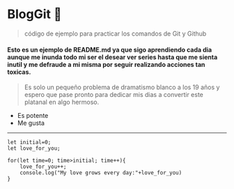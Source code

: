# BlogGit 🌹
> código de ejemplo para practicar los comandos de Git y Github 

#### Esto es un ejemplo de README.md ya que sigo aprendiendo cada dia aunque me inunda todo mi ser el desear ver series hasta que me sienta inutil y me defraude a mi misma por seguir realizando acciones tan toxicas.

> Es solo un pequeño problema de dramatismo blanco a los 19 años y espero que pase pronto para dedicar mis dias a convertir este platanal en algo hermoso.

- Es potente
- Me gusta

------------

    let initial=0;
    let love_for_you;
    
    for(let time=0; time>initial; time++){
    	love_for_you++;
    	console.log("My love grows every day:"+love_for_you)
    }
    
    
